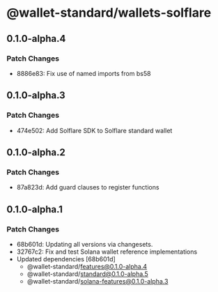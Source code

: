 # @wallet-standard/wallets-solflare

## 0.1.0-alpha.4

### Patch Changes

-   8886e83: Fix use of named imports from bs58

## 0.1.0-alpha.3

### Patch Changes

-   474e502: Add Solflare SDK to Solflare standard wallet

## 0.1.0-alpha.2

### Patch Changes

-   87a823d: Add guard clauses to register functions

## 0.1.0-alpha.1

### Patch Changes

-   68b601d: Updating all versions via changesets.
-   32767c2: Fix and test Solana wallet reference implementations
-   Updated dependencies [68b601d]
    -   @wallet-standard/features@0.1.0-alpha.4
    -   @wallet-standard/standard@0.1.0-alpha.5
    -   @wallet-standard/solana-features@0.1.0-alpha.3
